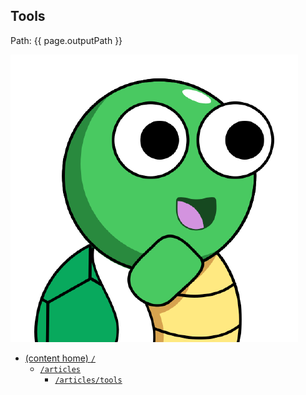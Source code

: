 ## Tools
Path: {{ page.outputPath }}

![Aristurlte Profile Pic](images/aristurtle.png)

- [(content home) `/`](/)
  - [`/articles`](/articles)
    - [`/articles/tools`](/articles/tools)